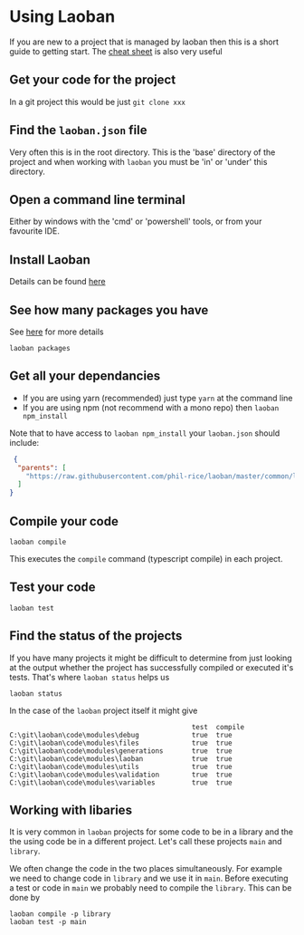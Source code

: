 # Using Laoban

If you are new to a project that is managed by laoban then this is a short guide to getting start. 
The [cheat sheet](CHEATSHEET.md) is also very useful

## Get your code for the project

In a git project this would be just `git clone xxx`

## Find the `laoban.json` file

Very often this is in the root directory. This is the 'base' directory of the project and when working with `laoban` you
must be 'in' or 'under' this directory.

## Open a command line terminal

Either by windows with the 'cmd' or 'powershell' tools, or from your favourite IDE.

## Install Laoban

Details can be found [here](INSTALLING.LAOBAN.md)

## See how many packages you have

See [here](PACKAGES.md/#projects) for more details

```shell
laoban packages
```

## Get all your dependancies

* If you are using yarn (recommended) just type `yarn` at the command line
* If you are using npm (not recommend with a mono repo) then `laoban npm_install`

Note that to have access to `laoban npm_install` your `laoban.json` should include:
```json
 {
  "parents": [
    "https://raw.githubusercontent.com/phil-rice/laoban/master/common/laoban.json/npm.laoban.json"
  ]
}
```

## Compile your code

```shell
laoban compile
```
This executes the `compile` command (typescript compile) in each project.

## Test your code

```shell
laoban test 
```

## Find the status of the projects

If you have many projects it might be difficult to determine from just looking at the output whether the project has
successfully compiled or executed it's tests. That's where `laoban status` helps us

```shell
laoban status
``` 

In the case of the `laoban` project itself it might give

```text
                                             test  compile
C:\git\laoban\code\modules\debug             true  true
C:\git\laoban\code\modules\files             true  true
C:\git\laoban\code\modules\generations       true  true
C:\git\laoban\code\modules\laoban            true  true
C:\git\laoban\code\modules\utils             true  true
C:\git\laoban\code\modules\validation        true  true
C:\git\laoban\code\modules\variables         true  true
```

## Working with libaries

It is very common in `laoban` projects for some code to be in a library and the the using code be in a different
project. Let's call these projects `main` and `library`.

We often change the code in the two places simultaneously. For example we need to change code in `library` and we use it
in `main`. Before executing a test or code in `main`
we probably need to compile the `library`. This can be done by

```text
laoban compile -p library
laoban test -p main
```